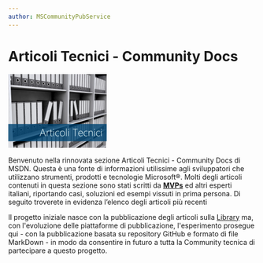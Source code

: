 ```yaml
---
author: MSCommunityPubService
---
```





# Articoli Tecnici - Community Docs

![](./img/minitel.png)

Benvenuto nella rinnovata sezione Articoli Tecnici - Community Docs di MSDN.
Questa è una fonte di informazioni utilissime agli sviluppatori che utilizzano strumenti, prodotti e tecnologie Microsoft®.
Molti degli articoli contenuti in questa sezione sono stati scritti da [**MVPs**](https://mvp.microsoft.com/) ed altri esperti italiani, riportando casi, soluzioni ed esempi vissuti in prima persona.
Di seguito troverete in evidenza l’elenco degli articoli più recenti

Il progetto iniziale nasce con la pubblicazione degli articoli sulla [Library](https://msdn.microsoft.com/it-it/library/techartmsdn) ma, con l'evoluzione delle piattaforme di pubblicazione, l'esperimento prosegue qui - con la pubblicazione basata su repository GitHub e formato di file MarkDown - in modo da consentire in futuro a tutta la Community tecnica di partecipare a questo progetto.


